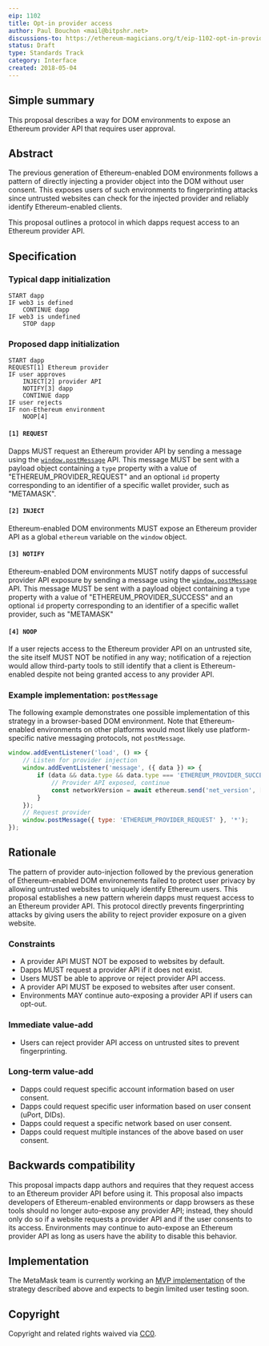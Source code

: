 ```yaml
---
eip: 1102
title: Opt-in provider access
author: Paul Bouchon <mail@bitpshr.net>
discussions-to: https://ethereum-magicians.org/t/eip-1102-opt-in-provider-access/414
status: Draft
type: Standards Track
category: Interface
created: 2018-05-04
---
```


## Simple summary

This proposal describes a way for DOM environments to expose an Ethereum provider API that requires user approval.

## Abstract

The previous generation of Ethereum-enabled DOM environments follows a pattern of directly injecting a provider object into the DOM without user consent. This exposes users of such environments to fingerprinting attacks since untrusted websites can check for the injected provider and reliably identify Ethereum-enabled clients.

This proposal outlines a protocol in which dapps request access to an Ethereum provider API.

## Specification

### Typical dapp initialization

```
START dapp
IF web3 is defined
    CONTINUE dapp
IF web3 is undefined
    STOP dapp
```

### Proposed dapp initialization

```
START dapp
REQUEST[1] Ethereum provider
IF user approves
    INJECT[2] provider API
    NOTIFY[3] dapp
    CONTINUE dapp
IF user rejects
IF non-Ethereum environment
    NOOP[4]
```

#### `[1] REQUEST`

Dapps MUST request an Ethereum provider API by sending a message using the [`window.postMessage`](https://developer.mozilla.org/en-US/docs/Web/API/Window/postMessage) API. This message MUST be sent with a payload object containing a `type` property with a value of "ETHEREUM_PROVIDER_REQUEST" and an optional `id` property corresponding to an identifier of a specific wallet provider, such as "METAMASK".

#### `[2] INJECT`

Ethereum-enabled DOM environments MUST expose an Ethereum provider API as a global `ethereum` variable on the `window` object.

#### `[3] NOTIFY`

Ethereum-enabled DOM environments MUST notify dapps of successful provider API exposure by sending a message using the [`window.postMessage`](https://developer.mozilla.org/en-US/docs/Web/API/Window/postMessage) API. This message MUST be sent with a payload object containing a `type` property with a value of "ETHEREUM_PROVIDER_SUCCESS" and an optional `id` property corresponding to an identifier of a specific wallet provider, such as "METAMASK"

#### `[4] NOOP`

If a user rejects access to the Ethereum provider API on an untrusted site, the site itself MUST NOT be notified in any way; notification of a rejection would allow third-party tools to still identify that a client is Ethereum-enabled despite not being granted access to any provider API.

### Example implementation: `postMessage`

The following example demonstrates one possible implementation of this strategy in a browser-based DOM environment. Note that Ethereum-enabled environments on other platforms would most likely use platform-specific native messaging protocols, not `postMessage`.

```js
window.addEventListener('load', () => {
    // Listen for provider injection
    window.addEventListener('message', ({ data }) => {
        if (data && data.type && data.type === 'ETHEREUM_PROVIDER_SUCCESS') {
            // Provider API exposed, continue
            const networkVersion = await ethereum.send('net_version', []);
        }
    });
    // Request provider
    window.postMessage({ type: 'ETHEREUM_PROVIDER_REQUEST' }, '*');
});
```

## Rationale

The pattern of provider auto-injection followed by the previous generation of Ethereum-enabled DOM environements failed to protect user privacy by allowing untrusted websites to uniquely identify Ethereum users. This proposal establishes a new pattern wherein dapps must request access to an Ethereum provider API. This protocol directly prevents fingerprinting attacks by giving users the ability to reject provider exposure on a given website.

### Constraints

* A provider API MUST NOT be exposed to websites by default.
* Dapps MUST request a provider API if it does not exist.
* Users MUST be able to approve or reject provider API access.
* A provider API MUST be exposed to websites after user consent.
* Environments MAY continue auto-exposing a provider API if users can opt-out.

### Immediate value-add

* Users can reject provider API access on untrusted sites to prevent fingerprinting.

### Long-term value-add

* Dapps could request specific account information based on user consent.
* Dapps could request specific user information based on user consent (uPort, DIDs).
* Dapps could request a specific network based on user consent.
* Dapps could request multiple instances of the above based on user consent.

## Backwards compatibility

This proposal impacts dapp authors and requires that they request access to an Ethereum provider API before using it. This proposal also impacts developers of Ethereum-enabled environments or dapp browsers as these tools should no longer auto-expose any provider API; instead, they should only do so if a website requests a provider API and if the user consents to its access. Environments may continue to auto-expose an Ethereum provider API as long as users have the ability to disable this behavior.

## Implementation

The MetaMask team is currently working an [MVP implementation](https://github.com/MetaMask/metamask-extension/pull/4703) of the strategy described above and expects to begin limited user testing soon.

## Copyright

Copyright and related rights waived via [CC0](https://creativecommons.org/publicdomain/zero/1.0/).
